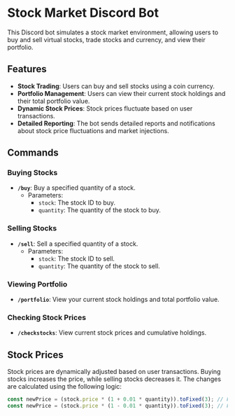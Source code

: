 # Stock Market Discord Bot

This Discord bot simulates a stock market environment, allowing users to buy and sell virtual stocks, trade stocks and currency, and view their portfolio.

## Features

- **Stock Trading**: Users can buy and sell stocks using a coin currency.
- **Portfolio Management**: Users can view their current stock holdings and their total portfolio value.
- **Dynamic Stock Prices**: Stock prices fluctuate based on user transactions.
- **Detailed Reporting**: The bot sends detailed reports and notifications about stock price fluctuations and market injections.

## Commands

### Buying Stocks
- **`/buy`**: Buy a specified quantity of a stock.
  - Parameters:
    - `stock`: The stock ID to buy.
    - `quantity`: The quantity of the stock to buy.

### Selling Stocks
- **`/sell`**: Sell a specified quantity of a stock.
  - Parameters:
    - `stock`: The stock ID to sell.
    - `quantity`: The quantity of the stock to sell.

### Viewing Portfolio
- **`/portfolio`**: View your current stock holdings and total portfolio value.

### Checking Stock Prices
- **`/checkstocks`**: View current stock prices and cumulative holdings.

## Stock Prices
Stock prices are dynamically adjusted based on user transactions. Buying stocks increases the price, while selling stocks decreases it. The changes are calculated using the following logic:

```javascript
const newPrice = (stock.price * (1 + 0.01 * quantity)).toFixed(3); // For buying
const newPrice = (stock.price * (1 - 0.01 * quantity)).toFixed(3); // For selling
